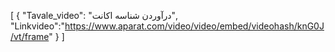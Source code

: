 [
  {
    "Tavale_video": "درآوردن شناسه اکانت",
    "Linkvideo":"https://www.aparat.com/video/video/embed/videohash/knG0J/vt/frame"
  }
]
